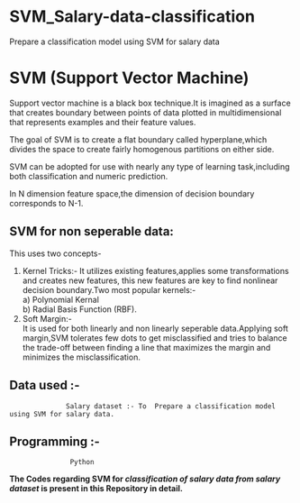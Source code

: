 # SVM_Salary-data-classification

Prepare a classification model using SVM for salary data 

# SVM (Support Vector Machine)

Support vector machine is a black box technique.It is imagined as a surface that creates boundary between points of data plotted in multidimensional that represents examples and their feature values.

The goal of SVM  is to create a flat boundary called hyperplane,which divides the space to create fairly homogenous partitions on either side.

SVM can be adopted for use with nearly any type of learning task,including both classification and numeric prediction.

In N dimension feature space,the dimension of decision boundary corresponds to N-1.

## SVM for non seperable data:

 This uses two concepts-
 
1)	Kernel Tricks:- 
              It utilizes existing features,applies some transformations and creates new features, this new features are key to find nonlinear decision boundary.Two most            popular kernels:-\
             a)	Polynomial Kernal\
             b)	Radial Basis Function (RBF).
2)	Soft Margin:-\
             It is used for both linearly and non linearly seperable data.Applying soft margin,SVM tolerates few dots to get misclassified and tries to balance the trade-off between finding a line that maximizes the margin and minimizes the misclassification. 


## Data used :-
                   
                  Salary dataset :- To  Prepare a classification model using SVM for salary data.
                  
## Programming :- 
                   Python


**The Codes regarding SVM for *classification of salary data from salary dataset* is present in this Repository in detail.**



